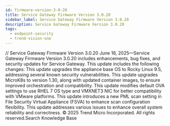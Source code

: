 ```yaml
---
id: firmware-version-3-0-20
title: Service Gateway Firmware Version 3.0.20
sidebar_label: Service Gateway Firmware Version 3.0.20
description: Service Gateway Firmware Version 3.0.20
tags:
  - endpoint-security
  - trend-vision-one
---
```


/*<![CDATA[*/ $('#title').html($('meta[name=map-description]').attr('content')); /*]]>*/ Service Gateway Firmware Version 3.0.20 June 16, 2025—Service Gateway Firmware Version 3.0.20 includes enhancements, bug fixes, and security updates for Service Gateway. This update includes the following changes: This update upgrades the appliance base OS to Rocky Linux 9.5, addressing several known security vulnerabilities. This update upgrades MicroK8s to version 1.30, along with updated container images, to ensure improved orchestration and compatibility. This update modifies default OVA settings to use RHEL 7 OS type and VMXNET3 NIC for better compatibility with VMware platforms. This update introduces a new PML scan setting in File Security Virtual Appliance (FSVA) to enhance scan configuration flexibility. This update addresses various issues to enhance overall system reliability and correctness. © 2025 Trend Micro Incorporated. All rights reserved.Search Knowledge Base
